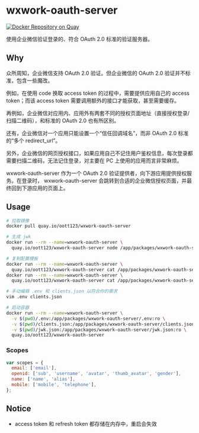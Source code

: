 # wxwork-oauth-server

[![Docker Repository on Quay](https://quay.io/repository/oott123/wxwork-oauth-server/status "Docker Repository on Quay")](https://quay.io/repository/oott123/wxwork-oauth-server)

使用企业微信验证登录的、符合 OAuth 2.0 标准的验证服务器。

## Why

众所周知，企业微信支持 OAuth 2.0 验证。但企业微信的 OAuth 2.0 验证并不标准，包含一些魔改。

例如，在使用 code 换取 access token 的过程中，需要提供应用自己的 access token；而该 access token 需要调用额外的接口才能获取，甚至需要缓存。

再例如，企业微信对应用内、应用外有两套不同的授权页面地址（直接授权登录/扫描二维码），和标准的 OAuth 2.0 也有所区别。

还有，企业微信对一个应用只能设置一个“信任回调域名”，而非 OAuth 2.0 标准的“多个 redirect_url”。

另外，企业微信的网页授权接口，如果应用自己不记住用户鉴权信息，每次登录都需要扫描二维码，无法记住登录，对主要在 PC 上使用的应用而言非常麻烦。

wxwork-oauth-server 作为一个 OAuth 2.0 验证提供者，向下游应用提供授权服务。在登录时， wxwork-oauth-server 会跳转到合适的企业微信授权页面，并最终回到下游应用的页面上。

## Usage

```bash
# 拉取镜像
docker pull quay.io/oott123/wxwork-oauth-server

# 生成 jwk
docker run --rm --name=wxwork-oauth-server \
  quay.io/oott123/wxwork-oauth-server node /app/packages/wxwork-oauth-server/dist/tools/jwk.js > jwk.json

# 复制配置模板
docker run --rm --name=wxwork-oauth-server \
  quay.io/oott123/wxwork-oauth-server cat /app/packages/wxwork-oauth-server/config-examples/clients.json > clients.json
docker run --rm --name=wxwork-oauth-server \
  quay.io/oott123/wxwork-oauth-server cat /app/packages/wxwork-oauth-server/.env.example > .env

# 手动编辑 .env 和 clients.json 以符合你的需求
vim .env clients.json

# 启动容器
docker run --rm --name=wxwork-oauth-server \
  -v $(pwd)/.env:/app/packages/wxwork-oauth-server/.env:ro \
  -v $(pwd)/clients.json:/app/packages/wxwork-oauth-server/clients.json:ro \
  -v $(pwd)/jwk.json:/app/packages/wxwork-oauth-server/jwk.json:ro \
  quay.io/oott123/wxwork-oauth-server
```

### Scopes

```js
var scopes = {
  email: ['email'],
  openid: ['sub', 'username', 'avatar', 'thumb_avatar', 'gender'],
  name: ['name', 'alias'],
  mobile: ['mobile', 'telephone'],
};
```

## Notice

* access token 和 refresh token 都存储在内存中，重启会失效
